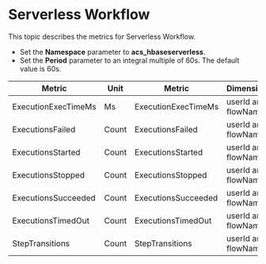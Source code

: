 # Serverless Workflow

This topic describes the metrics for Serverless Workflow.

-   Set the **Namespace** parameter to **acs\_hbaseserverless**.
-   Set the **Period** parameter to an integral multiple of 60s. The default value is 60s.

|Metric|Unit|Metric|Dimensions|Statistics|
|------|----|------|----------|----------|
|ExecutionExecTimeMs|Ms|ExecutionExecTimeMs|userId and flowName|Value|
|ExecutionsFailed|Count|ExecutionsFailed|userId and flowName|Count|
|ExecutionsStarted|Count|ExecutionsStarted|userId and flowName|Count|
|ExecutionsStopped|Count|ExecutionsStopped|userId and flowName|Count|
|ExecutionsSucceeded|Count|ExecutionsSucceeded|userId and flowName|Count|
|ExecutionsTimedOut|Count|ExecutionsTimedOut|userId and flowName|Count|
|StepTransitions|Count|StepTransitions|userId and flowName|Count|

